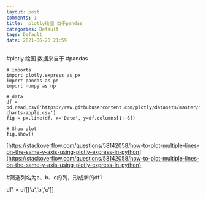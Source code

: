 ```yaml
---
layout: post
comments: 1
title:  plotly绘图 自于pandas
categories: Default
tags: Default
date: 2021-06-20 21:59
---
```




#plotly 绘图 数据来自于 #pandas



```
# imports
import plotly.express as px 
import pandas as pd 
import numpy as np 

# data
df = pd.read_csv('https://raw.githubusercontent.com/plotly/datasets/master/finance-charts-apple.csv')
fig = px.line(df, x='Date', y=df.columns[1:-6])

# Show plot 
fig.show()
```
[https://stackoverflow.com/questions/58142058/how-to-plot-multiple-lines-on-the-same-y-axis-using-plotly-express-in-python](https://stackoverflow.com/questions/58142058/how-to-plot-multiple-lines-on-the-same-y-axis-using-plotly-express-in-python)


#筛选列名为a、b、c的列，形成新的df1 

df1 \= df\[\['a','b','c'\]\]